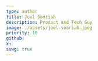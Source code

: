 ```yaml
---
type: author
title: Joel Sooriah
description: Product and Tech Guy
image: ./assets/joel-sooriah.jpeg
priority: 10
github: 
x: 
sswg: true 
---
```


